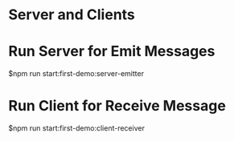 # Server and Clients

# Run Server for Emit Messages

\$npm run start:first-demo:server-emitter

# Run Client for Receive Message

\$npm run start:first-demo:client-receiver


